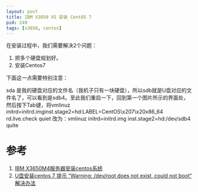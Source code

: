 ```yaml
---
layout: post
title: IBM X3850 X5 安装 CentOS 7
pid: 249
tags: [x3850, centos]
---
```


在安装过程中，我们需要解决2个问题：

1. 把多个硬盘规划好。
2. 安装Centos7


下面这一点需要特别注意：

sda 是我的硬盘对应的文件名（我机子只有一块硬盘），所以sdb就是U盘对应的文件名了，可以看到是sdb4。至此我们重启一下，回到第一个图片所示的界面处，然后按下Tab键，将vmlinuz initrd=initrd.imginst.stage2=hd:LABEL=CentOS\x207\x20x86_64 rd.live.check quiet 改为：vmlinuz initrd=initrd.img inst.stage2=hd:/dev/sdb4 quite



# 参考
1. [IBM X3650M4服务器安装centos系统](http://www.gzhuize.com/newsinfo/2014/2014108102718.htm)
2. [U盘安装centos 7 提示 “Warning: /dev/root does not exist, could not boot” 解决办法](http://blog.csdn.net/hexuan1/article/details/46808991)

